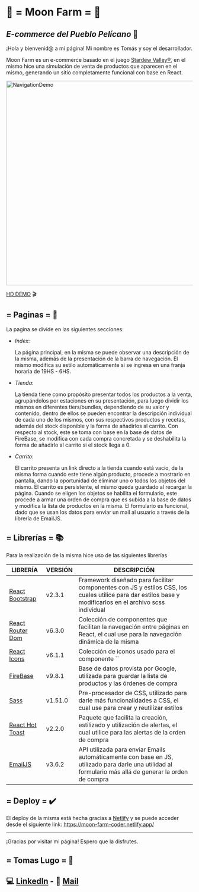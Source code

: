 # 🌙 =  Moon Farm =  🌱
## _E-commerce del Pueblo Pelícano_ 🛒

¡Hola y bienvenid@ a mí página! Mi nombre es Tomás y soy el desarrollador.

Moon Farm es un e-commerce basado en el juego [Stardew Valley®](https://www.stardewvalley.net/), en el mismo hice una simulación de venta de productos que aparecen en el mismo, generando un sitio completamente funcional con base en React.

<img src="src/resources/gif/moonFarm.gif" alt="NavigationDemo" width="550"/>

[HD DEMO](https://streamable.com/12etwk) 🎬

## = Paginas = 📄

La pagina se divide en las siguientes secciones:

- _Index_: 

    La página principal, en la misma se puede observar una descripción de la misma, además de la presentación de la barra de navegación.
    El mismo modifica su estilo automáticamente si se ingresa en una franja horaria de 19HS - 6HS.

- _Tienda_:

    La tienda tiene como propósito presentar todos los productos a la venta, agrupándolos por estaciones en su presentación, para luego dividir los mismos en diferentes tiers/bundles, dependiendo de su valor y contenido, dentro de ellos se pueden encontrar la descripción individual de cada uno de los mismos, con sus respectivos productos y recetas, además del stock disponible y la forma de añadirlos al carrito.
    Con respecto al stock, este se toma con base en la base de datos de FireBase, se modifica con cada compra concretada y se deshabilita la forma de añadirlo al carrito si el stock llega a 0.

- _Carrito_:

    El carrito presenta un link directo a la tienda cuando está vacío, de la misma forma cuando este tiene algún producto, procede a mostrarlo en pantalla, dando la oportunidad de eliminar uno o todos los objetos del mismo.
    El carrito es persistente, el mismo queda guardado al recargar la página.
    Cuando se eligen los objetos se habilita el formulario, este procede a armar una orden de compra que es subida a la base de datos y modifica la lista de productos en la misma.
    El formulario es funcional, dado que se usan los datos para enviar un mail al usuario a través de la librería de EmailJS.


## = Librerías = 📚
Para la realización de la misma hice uso de las siguientes librerías

| LIBRERÍA | VERSIÓN | DESCRIPCIÓN |
| ------ | ------ | ------ |
| [React Bootstrap](https://react-bootstrap.github.io/getting-started/introduction) | v2.3.1 | Framework diseñado para facilitar componentes con JS y estilos CSS, los cuales utilice para dar estilos base y modificarlos en el archivo scss individual |
| [React Router Dom](https://v5.reactrouter.com/web/guides/quick-start) | v6.3.0 | Colección de componentes que facilitan la navegación entre páginas en React, el cual use para la navegación dinámica de la misma |
| [React Icons](https://react-icons.github.io/react-icons/) | v6.1.1 | Colección de iconos usado para el componente `` |
| [FireBase](https://firebase.google.com/docs) | v9.8.1 | Base de datos provista por Google, utilizada para guardar la lista de productos y las órdenes de compra |
| [Sass](https://sass-lang.com/documentation/) | v1.51.0 | Pre-procesador de CSS, utilizado para darle más funcionalidades a CSS, el cual use para crear y reutilizar estilos |
| [React Hot Toast](https://react-hot-toast.com/docs) | v2.2.0 | Paquete que facilita la creación, estilizado y utilización de alertas, el cual utilice para las alertas de la orden de compra |
| [EmailJS](https://www.emailjs.com/docs/) | v3.6.2 | API utilizada para enviar Emails automáticamente con base en JS, utilizado para darle una utilidad al formulario más allá de generar la orden de compra |
 
## = Deploy = ✔️
El deploy de la misma está hecha gracias a [Netlify](https://www.netlify.com/) y se puede acceder desde el siguiente link:
https://moon-farm-coder.netlify.app/

----------------------------------------------------------------------------
¡Gracias por visitar mi página! Espero que la disfrutes.

## = Tomas Lugo = 📝

## 💻 [LinkedIn](https://www.linkedin.com/in/lugotomasleandro/) - 📧 [Mail](mailto:lugoleandro@hotmail.com)
